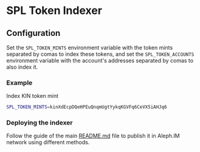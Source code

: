 # SPL Token Indexer

## Configuration

Set the `SPL_TOKEN_MINTS` environment variable with the token mints
separated by comas to index these tokens, and set the `SPL_TOKEN_ACCOUNTS`
environment variable with the account's addresses separated by comas to also
index it.

### Example

Index KIN token mint

``` sh
SPL_TOKEN_MINTS=kinXdEcpDQeHPEuQnqmUgtYykqKGVFq6CeVX5iAHJq6
```

### Deploying the indexer

Follow the guide of the main [README.md](https://github.com/aleph-im/solana-indexer-library/blob/main/README.md) file
to publish it in Aleph.IM network using different methods.
